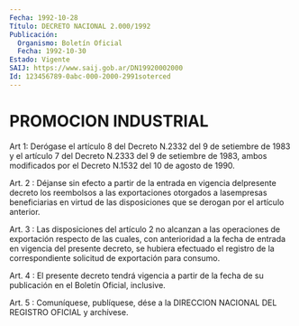 ```yaml
---
Fecha: 1992-10-28
Título: DECRETO NACIONAL 2.000/1992
Publicación:
  Organismo: Boletín Oficial
  Fecha: 1992-10-30
Estado: Vigente
SAIJ: https://www.saij.gob.ar/DN19920002000
Id: 123456789-0abc-000-2000-2991soterced
---
```

# PROMOCION INDUSTRIAL

<a id="1"></a>
Art  1:  Derógase  el  artículo  8 del Decreto N.2332 del 9 de setiembre  de  1983 y el artículo 7 del Decreto  N.2333  del  9  de setiembre de 1983,  ambos  modificados por el Decreto N.1532 del 10 de agosto de 1990.

<a id="2"></a>
Art. 2 : Déjanse sin efecto a partir de la entrada en vigencia delpresente  decreto los reembolsos a las exportaciones otorgados a lasempresas beneficiarias  en  virtud  de  las disposiciones que se derogan por el artículo anterior.

<a id="3"></a>
Art.  3  :  Las disposiciones del artículo 2 no alcanzan a las operaciones de exportación respecto de las cuales, con anterioridad  a la  fecha  de  entrada  en  vigencia  del  presente decreto, se hubiera  efectuado  el  registro  de la correspondiente solicitud de exportación para consumo.

<a id="4"></a>
Art.  4  :  El presente decreto tendrá vigencia a partir de la fecha  de  su  publicación    en  el  Boletín  Oficial,  inclusive.

<a id="5"></a>
Art. 5 : Comuníquese, publíquese, dése a la DIRECCION NACIONAL DEL REGISTRO OFICIAL y archívese.